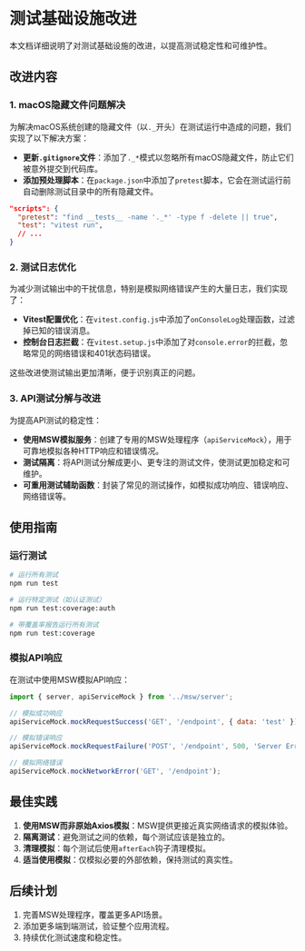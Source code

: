 # 测试基础设施改进

本文档详细说明了对测试基础设施的改进，以提高测试稳定性和可维护性。

## 改进内容

### 1. macOS隐藏文件问题解决

为解决macOS系统创建的隐藏文件（以`._`开头）在测试运行中造成的问题，我们实现了以下解决方案：

- **更新`.gitignore`文件**：添加了`._*`模式以忽略所有macOS隐藏文件，防止它们被意外提交到代码库。
- **添加预处理脚本**：在`package.json`中添加了`pretest`脚本，它会在测试运行前自动删除测试目录中的所有隐藏文件。

```json
"scripts": {
  "pretest": "find __tests__ -name '._*' -type f -delete || true",
  "test": "vitest run",
  // ...
}
```

### 2. 测试日志优化

为减少测试输出中的干扰信息，特别是模拟网络错误产生的大量日志，我们实现了：

- **Vitest配置优化**：在`vitest.config.js`中添加了`onConsoleLog`处理函数，过滤掉已知的错误消息。
- **控制台日志拦截**：在`vitest.setup.js`中添加了对`console.error`的拦截，忽略常见的网络错误和401状态码错误。

这些改进使测试输出更加清晰，便于识别真正的问题。

### 3. API测试分解与改进

为提高API测试的稳定性：

- **使用MSW模拟服务**：创建了专用的MSW处理程序（`apiServiceMock`），用于可靠地模拟各种HTTP响应和错误情况。
- **测试隔离**：将API测试分解成更小、更专注的测试文件，使测试更加稳定和可维护。
- **可重用测试辅助函数**：封装了常见的测试操作，如模拟成功响应、错误响应、网络错误等。

## 使用指南

### 运行测试

```bash
# 运行所有测试
npm run test

# 运行特定测试（如认证测试）
npm run test:coverage:auth

# 带覆盖率报告运行所有测试
npm run test:coverage
```

### 模拟API响应

在测试中使用MSW模拟API响应：

```javascript
import { server, apiServiceMock } from '../msw/server';

// 模拟成功响应
apiServiceMock.mockRequestSuccess('GET', '/endpoint', { data: 'test' });

// 模拟错误响应
apiServiceMock.mockRequestFailure('POST', '/endpoint', 500, 'Server Error');

// 模拟网络错误
apiServiceMock.mockNetworkError('GET', '/endpoint');
```

## 最佳实践

1. **使用MSW而非原始Axios模拟**：MSW提供更接近真实网络请求的模拟体验。
2. **隔离测试**：避免测试之间的依赖，每个测试应该是独立的。
3. **清理模拟**：每个测试后使用`afterEach`钩子清理模拟。
4. **适当使用模拟**：仅模拟必要的外部依赖，保持测试的真实性。

## 后续计划

1. 完善MSW处理程序，覆盖更多API场景。
2. 添加更多端到端测试，验证整个应用流程。
3. 持续优化测试速度和稳定性。 